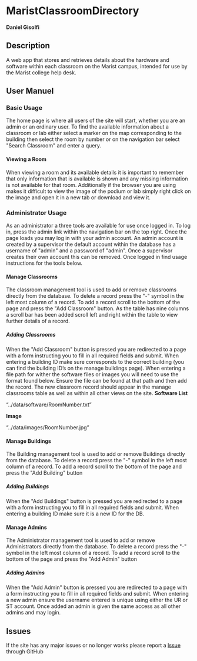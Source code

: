 # MaristClassroomDirectory
**Daniel Gisolfi**

## Description
A web app that stores and retrieves details about the hardware and software within each classroom on the Marist campus, intended for use by the Marist college help desk.

## User Manuel

### Basic Usage
The home page is where all users of the site will start, whether you are an admin or an ordinary user. To find the available information about a classroom or lab either select a marker on the map corresponding to the building then select the room by number or on the navigation bar select "Search Classroom" and enter a query.

#### Viewing a Room

When viewing a room and its available details it is important to remember that only information that is available is shown and any missing information is not available for that room. Additionally if the browser you are using makes it difficult to view the image of the podium or lab simply right click on the image and open it in a new tab or download and view it.

### Administrator Usage

As an administrator a three tools are available for use once logged in. To log in, press the admin link within the navigation bar on the top right. Once the page loads you may log in with your admin account. An admin account is created by a supervisor the default account within the database has a username of "admin" and a password of "admin". Once a supervisor creates their own account this can be removed. Once logged in find usage instructions for the tools below.

#### Manage Classrooms

The classroom management tool is used to add or remove classrooms directly from the database. To delete a record press the "-" symbol in the left most column of a record. To add a record scroll to the bottom of the page and press the "Add Classroom" button. As the table has nine columns a scroll bar has been added scroll left and right within the table to view further details of a record.

##### Adding Classrooms
When the "Add Classroom" button is pressed you are redirected to a page with a form instructing you to fill in all required fields and submit. When entering a building ID make sure corresponds to the correct building (you can find the building ID’s on the manage buildings page). When entering a file path for wither the software files or images you will need to use the format found below. Ensure the file can be found at that path and then add the record. The new classroom record should appear in the manage classrooms table as well as within all other views on the site.
**Software List**

“../data/software/RoomNumber.txt”

**Image**

“../data/images/RoomNumber.jpg”

#### Manage Buildings
The Building management tool is used to add or remove Buildings directly from the database. To delete a record press the "-" symbol in the left most column of a record. To add a record scroll to the bottom of the page and press the "Add Building" button
##### Adding Buildings
When the "Add Buildings" button is pressed you are redirected to a page with a form instructing you to fill in all required fields and submit. When entering a building ID make sure it is a new ID for the DB.

#### Manage Admins
The Administrator management tool is used to add or remove Administrators directly from the database. To delete a record press the "-" symbol in the left most column of a record. To add a record scroll to the bottom of the page and press the "Add Admin" button

##### Adding Admins
When the "Add Admin" button is pressed you are redirected to a page with a form instructing you to fill in all required fields and submit. When entering a new admin ensure the username entered is unique using either the UR or ST account. Once added an admin is given the same access as all other admins and may login.

## Issues
If the site has any major issues or no longer works please report a [Issue](https://github.com/dgisolfi/MaristClassroomDirectory/issues) through GitHub
